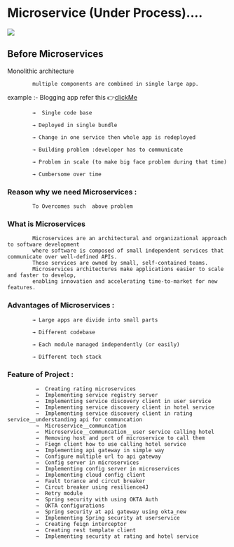 # Microservice (Under Process)....

<img src ="https://insights.codewave.com/wp-content/uploads/2022/08/microservices-architecture-ecommerce-application-development.gif" />

## Before Microservices

   Monolithic architecture
  
            multiple components are combined in single large app.

   example :- Blogging app refer this 👉[clickMe](https://github.com/ahtishamkhan5678/Blogging_Application_APIs)

            →  Single code base

            → Deployed in single bundle

            → Change in one service then whole app is redeployed

            → Building problem :developer has to communicate

            → Problem in scale (to make big face problem during that time)

            → Cumbersome over time 


### **Reason why we need Microservices** :

            To Overcomes such  above problem 

### **What is Microservices**
            Microservices are an architectural and organizational approach to software development
            where software is composed of small independent services that communicate over well-defined APIs.
            These services are owned by small, self-contained teams.
            Microservices architectures make applications easier to scale and faster to develop, 
            enabling innovation and accelerating time-to-market for new features.

### Advantages of **Microservices** :

            → Large apps are divide into small parts

            → Different codebase

            → Each module managed independently (or easily)

            → Different tech stack

### Feature of **Project** :

             →  Creating rating microservices 
             →  Implementing service registry server
             →  Implementing service discovery client in user service 
             →  Implementing service discovery client in hotel service 
             →  Implementing service discovery client in rating service__understanding api for communcation 
             →  Microservice__communcation 
             →  Microservice__communcation__user service calling hotel 
             →  Removing host and port of microservice to call them
             →  Fiegn client how to use calling hotel service
             →  Implementing api gateway in simple way
             →  Configure multiple url to api gateway 
             →  Config server in microservices
             →  Implementing config server in microservices
             →  Implementing cloud config client
             →  Fault torance and circut breaker
             →  Circut breaker using resilience4J
             →  Retry module
             →  Spring security with using OKTA Auth
             →  OKTA configurations
             →  Spring security at api gateway using okta_new 
             →  Implementing Spring security at userservice 
             →  Creating feign interceptor
             →  Creating rest template client
             →  Implementing security at rating and hotel service

